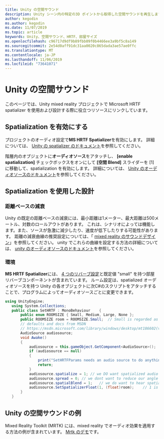 ```yaml
---
title: Unity の空間サウンド
description: Unity シーン内の特定の3D ポイントから取得した空間サウンドを再生します。
author: kegodin
ms.author: kegodin
ms.date: 11/07/2019
ms.topic: article
keywords: Unity、空間サウンド、HRTF、部屋サイズ
ms.openlocfilehash: c96717d9df9b89fbb09f0b4466ee3a9bf5c8a149
ms.sourcegitcommit: 2e54d0aff91dc31aa0020c865dada3ae57ae0ffc
ms.translationtype: MT
ms.contentlocale: ja-JP
ms.lasthandoff: 11/06/2019
ms.locfileid: "73641071"
---
```

# <a name="spatial-sound-in-unity"></a>Unity の空間サウンド

このページでは、Unity mixed reality プロジェクトで Microsoft HRTF spatializer を使用および設計する際に役立つリソースにリンクしています。

## <a name="enable-spatialization"></a>Spatialization を有効にする

プロジェクトのオーディオ設定で**MS HRTF Spatializer**を有効にします。 詳細については、 [Unity の spatializer のドキュメント](https://docs.unity3d.com/Manual/VRAudioSpatializer.html)を参照してください。 

階層内のオブジェクトに**オーディオソース**をアタッチし、 **[enable spatialization]** チェックボックスをオンにして **[空間 Blend]** スライダーを [1] に移動して、spatialization を有効にします。 詳細については、 [Unity のオーディオソースのドキュメント](https://docs.unity3d.com/2019.3/Documentation/Manual/class-AudioSource.html)を参照してください。 

## <a name="design-with-spatialization"></a>Spatialization を使用した設計

### <a name="distance-based-attenuation"></a>距離ベースの減衰
Unity の既定の距離ベースの減衰には、最小距離は1メーター、最大距離は500メートル、対数のロールアウトがあります。 これは、シナリオによっては機能します。また、ソースが急激に減少したり、速度が低下したりする可能性があります。 距離の減衰曲線の推奨設定については、「 [mixed reality のサウンドデザイン](spatial-sound-design.md)」を参照してください。 unity でこれらの曲線を設定する方法の詳細については、 [unity のオーディオソースのドキュメント](https://docs.unity3d.com/2019.3/Documentation/Manual/class-AudioSource.html)を参照してください。

### <a name="environment"></a>環境
**MS HRTF Spatializer**には、 [4 つのリバーブ設定](https://docs.microsoft.com/windows/win32/api/hrtfapoapi/ne-hrtfapoapi-hrtfenvironment)と既定値 "small" を持つ部屋リバーブコンポーネントが含まれています。 ルーム設定は、spatialized オーディオソースを持つ Unity の各オブジェクトに次C#のスクリプトをアタッチすることで、プログラムによってオーディオソースごとに変更できます。

```cs
using UnityEngine;
   using System.Collections;
   public class SetHRTF : MonoBehaviour    {
       public enum ROOMSIZE { Small, Medium, Large, None };
       public ROOMSIZE room = ROOMSIZE.Small;  // Small is regarded as the "most average"
       // defaults and docs from MSDN
       // https://msdn.microsoft.com/library/windows/desktop/mt186602(v=vs.85).aspx
       AudioSource audiosource;
       void Awake()
       {
           audiosource = this.gameObject.GetComponent<AudioSource>();
           if (audiosource == null)
           {
               print("SetHRTFParams needs an audio source to do anything.");
               return;
           }
           audiosource.spatialize = 1; // we DO want spatialized audio
           audiosource.spread = 0; // we dont want to reduce our angle of hearing
           audiosource.spatialBlend = 1;   // we do want to hear spatialized audio
           audiosource.SetSpatializerFloat(1, (float)room);    // 1 is the roomsize param
       }
   }
```

## <a name="unity-spatial-sound-examples"></a>Unity の空間サウンドの例
Mixed Reality Toolkit (MRTK) には、mixed reality でオーディオ効果を適用する方法の例が含まれています。 [Mrtk のデモ](https://github.com/microsoft/MixedRealityToolkit-Unity/tree/mrtk_release/Assets/MixedRealityToolkit.Examples/Demos/Audio)です。

